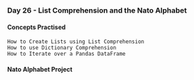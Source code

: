 ### Day 26 - List Comprehension and the Nato Alphabet
#### Concepts Practised
    How to Create Lists using List Comprehension
    How to use Dictionary Comprehension
    How to Iterate over a Pandas DataFrame
#### Nato Alphabet Project

